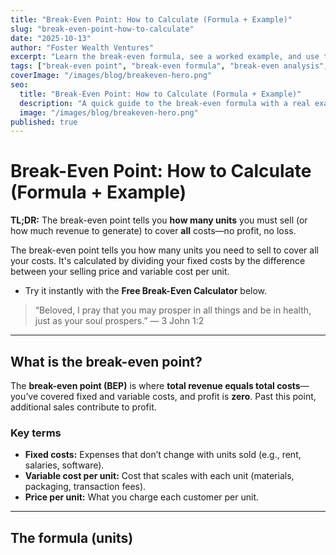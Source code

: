 ```yaml
---
title: "Break-Even Point: How to Calculate (Formula + Example)"
slug: "break-even-point-how-to-calculate"
date: "2025-10-13"
author: "Foster Wealth Ventures"
excerpt: "Learn the break-even formula, see a worked example, and use the free calculator to find the units you need to sell to cover costs."
tags: ["break-even point", "break-even formula", "break-even analysis", "calculator"]
coverImage: "/images/blog/breakeven-hero.png"
seo:
  title: "Break-Even Point: How to Calculate (Formula + Example)"
  description: "A quick guide to the break-even formula with a real example and a free calculator. Understand fixed vs variable costs and price impact."
  image: "/images/blog/breakeven-hero.png"
published: true
---
```


# Break-Even Point: How to Calculate (Formula + Example)

**TL;DR:** The break-even point tells you **how many units** you must sell (or how much revenue to generate) to cover **all** costs—no profit, no loss.

The break-even point tells you how many units you need to sell to cover all your costs. It's calculated by dividing your fixed costs by the difference between your selling price and variable cost per unit.
- Try it instantly with the **Free Break-Even Calculator** below.

> “Beloved, I pray that you may prosper in all things and be in health, just as your soul prospers.” — 3 John 1:2

---

## What is the break-even point?

The **break-even point (BEP)** is where **total revenue equals total costs**—you’ve covered fixed and variable costs, and profit is **zero**. Past this point, additional sales contribute to profit.

### Key terms
- **Fixed costs:** Expenses that don’t change with units sold (e.g., rent, salaries, software).
- **Variable cost per unit:** Cost that scales with each unit (materials, packaging, transaction fees).
- **Price per unit:** What you charge each customer per unit.

---

## The formula (units)

